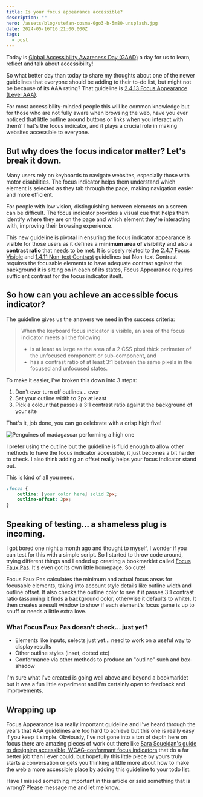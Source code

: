 ```yaml
---
title: Is your focus appearance accessible?
description: ""
hero: /assets/blog/stefan-cosma-0go3-b-5m80-unsplash.jpg
date: 2024-05-16T16:21:00.000Z
tags:
  - post
---
```

Today is [Global Accessibility Awareness Day (GAAD)](https://accessibility.day/) a day for us to learn, reflect and talk about accessibility!

So what better day than today to share my thoughts about one of the newer guidelines that everyone should be adding to their to-do list, but might not be because of its AAA rating? That guideline is [2.4.13 Focus Appearance (Level AAA)](https://www.w3.org/WAI/WCAG22/Understanding/focus-appearance.html).

For most accessibility-minded people this will be common knowledge but for those who are not fully aware when browsing the web, have you ever noticed that little outline around buttons or links when you interact with them? That's the focus indicator, and it plays a crucial role in making websites accessible to everyone.

## But why does the focus indicator matter? Let's break it down.

Many users rely on keyboards to navigate websites, especially those with motor disabilities. The focus indicator helps them understand which element is selected as they tab through the page, making navigation easier and more efficient.

For people with low vision, distinguishing between elements on a screen can be difficult. The focus indicator provides a visual cue that helps them identify where they are on the page and which element they're interacting with, improving their browsing experience.

This new guideline is pivotal in ensuring the focus indicator appearance is visible for those users as it defines a **minimum area of visibility** and also a **contrast ratio** that needs to be met. It is closely related to the [2.4.7 Focus Visible](https://www.w3.org/WAI/WCAG22/Understanding/focus-visible.html) and [1.4.11 Non-text Contrast](https://www.w3.org/WAI/WCAG22/Understanding/non-text-contrast.html) guidelines but Non-text Contrast requires the focusable elements to have adequate contrast against the background it is sitting on in each of its states, Focus Appearance requires sufficient contrast for the focus indicator itself.

## So how can you achieve an accessible focus indicator?

The guideline gives us the answers we need in the success criteria:

> When the keyboard focus indicator is visible, an area of the focus indicator meets all the following:
>
> * is at least as large as the area of a 2 CSS pixel thick perimeter of the unfocused component or sub-component, and
> * has a contrast ratio of at least 3:1 between the same pixels in the focused and unfocused states.

To make it easier, I've broken this down into 3 steps:

1. Don't ever turn off outlines... ever
2. Set your outline width to 2px at least
3. Pick a colour that passes a 3:1 contrast ratio against the background of your site

That's it, job done, you can go celebrate with a crisp high five!

![Penguines of madagascar performing a high one](/assets/blog/1687520159124.gif)

I prefer using the outline but the guideline is fluid enough to allow other methods to have the focus indicator accessible, it just becomes a bit harder to check. I also think adding an offset really helps your focus indicator stand out. 

This is kind of all you need.

```css
:focus {
    outline: [your color here] solid 2px;
    outline-offset: 2px;
}
```

## Speaking of testing... a shameless plug is incoming.

I got bored one night a month ago and thought to myself, I wonder if you can test for this with a simple script. So I started to throw code around, trying different things and I ended up creating a bookmarklet called [Focus Faux Pas](https://seanelliott86.github.io/focus-faux-pas/). It's even got its own little homepage. So cute!

Focus Faux Pas calculates the minimum and actual focus areas for focusable elements, taking into account style details like outline width and outline offset. It also checks the outline color to see if it passes 3:1 contrast ratio (assuming it finds a background color, otherwise it defaults to white). It then creates a result window to show if each element's focus game is up to snuff or needs a little extra love. 

### What Focus Faux Pas doesn't check... just yet?

* Elements like inputs, selects just yet... need to work on a useful way to display results
* Other outline styles (inset, dotted etc)
* Conformance via other methods to produce an "outline" such and box-shadow

I'm sure what I've created is going well above and beyond a bookmarklet but it was a fun little experiment and I'm certainly open to feedback and improvements.

## Wrapping up

Focus Appearance is a really important guideline and I've heard through the years that AAA guidelines are too hard to achieve but this one is really easy if you keep it simple. Obviously, I've not gone into a ton of depth here on focus there are amazing pieces of work out there like [Sara Soueidan's guide to designing accessible, WCAG-conformant focus indicators](https://www.sarasoueidan.com/blog/focus-indicators/) that do a far better job than I ever could, but hopefully this little piece by yours truly starts a conversation or gets you thinking a little more about how to make the web a more accessible place by adding this guideline to your todo list.

Have I missed something important in this article or said something that is wrong? Please message me and let me know.

